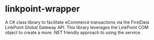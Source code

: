 linkpoint-wrapper
=================

A C# class library to facilitate eCommerce transactions via the FirstData LinkPoint Global Gateway API. This library leverages the LinkPoint COM object to create a more .NET friendly approach to using the service.
